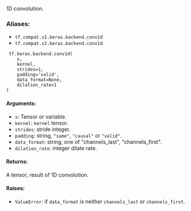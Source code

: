 1D convolution.
### Aliases:
- `tf.compat.v1.keras.backend.conv1d`
- `tf.compat.v2.keras.backend.conv1d`

```
 tf.keras.backend.conv1d(
    x,
    kernel,
    strides=1,
    padding='valid',
    data_format=None,
    dilation_rate=1
)
```
#### Arguments:
- `x`: Tensor or variable.
- `kernel`: `kernel` tensor.
- `strides`: stride integer.
- `padding`: string, `"same"`, `"causal"` or `"valid"`.
- `data_format`: string, one of "channels_last", "channels_first".
- `dilation_rate`: integer dilate rate.
#### Returns:
A tensor, result of 1D convolution.
#### Raises:
- `ValueError`: if `data_format` is neither `channels_last` or `channels_first`.
